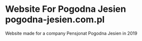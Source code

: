 # Website For Pogodna Jesien pogodna-jesien.com.pl
 Website made for a company Pensjonat Pogodna Jesien in 2019
